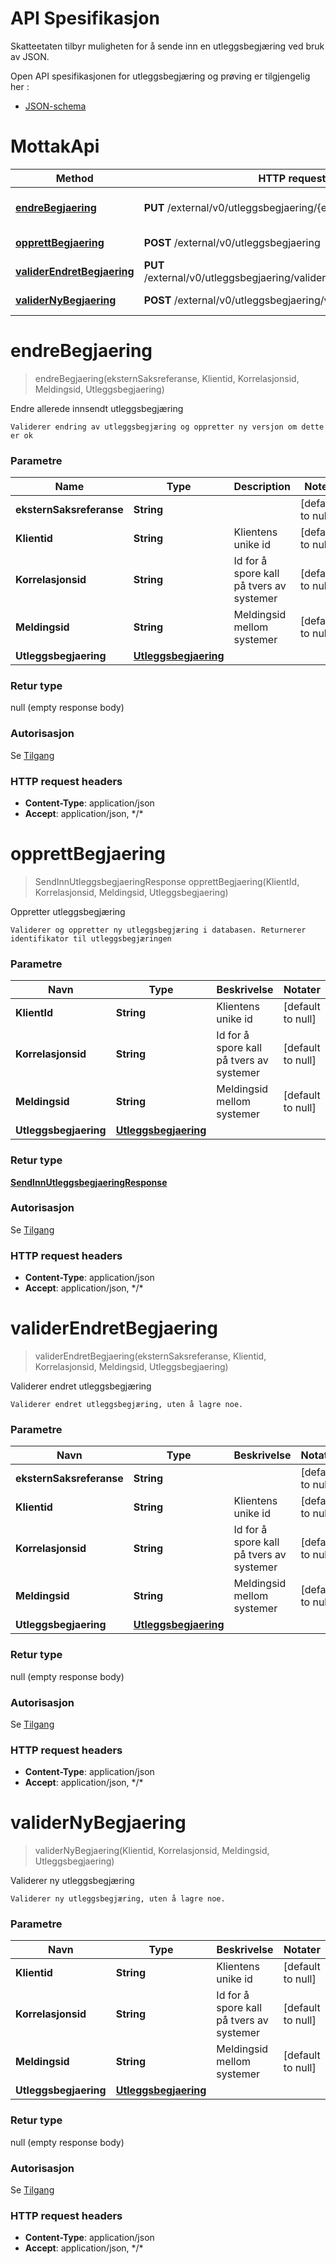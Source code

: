 # API Spesifikasjon

Skatteetaten tilbyr muligheten for å sende inn en utleggsbegjæring ved bruk av JSON.

Open API spesifikasjonen for utleggsbegjæring og prøving er tilgjengelig her :

* [JSON-schema](utleggsbegjaering-openapi-v1.json)

# MottakApi

| Method                                                  | HTTP request                                                          | Description                              |
|---------------------------------------------------------|-----------------------------------------------------------------------|------------------------------------------|
| [**endreBegjaering**](#endreBegjaering)                 | **PUT** /external/v0/utleggsbegjaering/{eksternSaksreferanse}         | Endre allerede innsendt utleggsbegjæring |
| [**opprettBegjaering**](#opprettBegjaering)             | **POST** /external/v0/utleggsbegjaering                               | Oppretter utleggsbegjæring               |
| [**validerEndretBegjaering**](#validerEndretBegjaering) | **PUT** /external/v0/utleggsbegjaering/valider/{eksternSaksreferanse} | Validerer endret utleggsbegjæring        |
| [**validerNyBegjaering**](#validerNyBegjaering)         | **POST** /external/v0/utleggsbegjaering/valider                       | Validerer ny utleggsbegjæring            |

<a name="endreBegjaering"></a>

# **endreBegjaering**

> endreBegjaering(eksternSaksreferanse, Klientid, Korrelasjonsid, Meldingsid, Utleggsbegjaering)

Endre allerede innsendt utleggsbegjæring

    Validerer endring av utleggsbegjæring og oppretter ny versjon om dette er ok

### Parametre

| Name                     | Type                                                                     | Description                              | Notes             |
|--------------------------|--------------------------------------------------------------------------|------------------------------------------|-------------------|
| **eksternSaksreferanse** | **String**                                                               |                                          | [default to null] |
| **Klientid**             | **String**                                                               | Klientens unike id                       | [default to null] |
| **Korrelasjonsid**       | **String**                                                               | Id for å spore kall på tvers av systemer | [default to null] |
| **Meldingsid**           | **String**                                                               | Meldingsid mellom systemer               | [default to null] |
| **Utleggsbegjaering**    | [**Utleggsbegjaering**](../feltbeskrivelser/Models/Utleggsbegjaering.md) |                                          |                   |

### Retur type

null (empty response body)

### Autorisasjon

Se [Tilgang](../tilgang.md)

### HTTP request headers

- **Content-Type**: application/json
- **Accept**: application/json, \*/\*

<a name="opprettBegjaering"></a>

# **opprettBegjaering**

> SendInnUtleggsbegjaeringResponse opprettBegjaering(KlientId, Korrelasjonsid, Meldingsid, Utleggsbegjaering)

Oppretter utleggsbegjæring

    Validerer og oppretter ny utleggsbegjæring i databasen. Returnerer identifikator til utleggsbegjæringen

### Parametre

| Navn                  | Type                                                                     | Beskrivelse                              | Notater           |
|-----------------------|--------------------------------------------------------------------------|------------------------------------------|-------------------|
| **KlientId**          | **String**                                                               | Klientens unike id                       | [default to null] |
| **Korrelasjonsid**    | **String**                                                               | Id for å spore kall på tvers av systemer | [default to null] |
| **Meldingsid**        | **String**                                                               | Meldingsid mellom systemer               | [default to null] |
| **Utleggsbegjaering** | [**Utleggsbegjaering**](../feltbeskrivelser/Models/Utleggsbegjaering.md) |                                          |                   |

### Retur type

[**SendInnUtleggsbegjaeringResponse**](../feltbeskrivelser/Models/SendInnUtleggsbegjaeringResponse.md)

### Autorisasjon

Se [Tilgang](../tilgang.md)

### HTTP request headers

- **Content-Type**: application/json
- **Accept**: application/json, \*/\*

<a name="validerEndretBegjaering"></a>

# **validerEndretBegjaering**

> validerEndretBegjaering(eksternSaksreferanse, Klientid, Korrelasjonsid, Meldingsid, Utleggsbegjaering)

Validerer endret utleggsbegjæring

    Validerer endret utleggsbegjæring, uten å lagre noe.

### Parametre

| Navn                     | Type                                                                     | Beskrivelse                              | Notater           |
|--------------------------|--------------------------------------------------------------------------|------------------------------------------|-------------------|
| **eksternSaksreferanse** | **String**                                                               |                                          | [default to null] |
| **Klientid**             | **String**                                                               | Klientens unike id                       | [default to null] |
| **Korrelasjonsid**       | **String**                                                               | Id for å spore kall på tvers av systemer | [default to null] |
| **Meldingsid**           | **String**                                                               | Meldingsid mellom systemer               | [default to null] |
| **Utleggsbegjaering**    | [**Utleggsbegjaering**](../feltbeskrivelser/Models/Utleggsbegjaering.md) |                                          |                   |

### Retur type

null (empty response body)

### Autorisasjon

Se [Tilgang](../tilgang.md)

### HTTP request headers

- **Content-Type**: application/json
- **Accept**: application/json, \*/\*

<a name="validerNyBegjaering"></a>

# **validerNyBegjaering**

> validerNyBegjaering(Klientid, Korrelasjonsid, Meldingsid, Utleggsbegjaering)

Validerer ny utleggsbegjæring

    Validerer ny utleggsbegjæring, uten å lagre noe.

### Parametre

| Navn                  | Type                                                                     | Beskrivelse                              | Notater           |
|-----------------------|--------------------------------------------------------------------------|------------------------------------------|-------------------|
| **Klientid**          | **String**                                                               | Klientens unike id                       | [default to null] |
| **Korrelasjonsid**    | **String**                                                               | Id for å spore kall på tvers av systemer | [default to null] |
| **Meldingsid**        | **String**                                                               | Meldingsid mellom systemer               | [default to null] |
| **Utleggsbegjaering** | [**Utleggsbegjaering**](../feltbeskrivelser/Models/Utleggsbegjaering.md) |                                          |                   |

### Retur type

null (empty response body)

### Autorisasjon

Se [Tilgang](../tilgang.md)

### HTTP request headers

- **Content-Type**: application/json
- **Accept**: application/json, \*/\*

